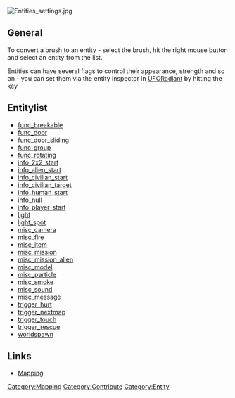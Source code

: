 ![](Entities_settings.jpg "Entities_settings.jpg")

## General

To convert a brush to an entity - select the brush, hit the right mouse
button and select an entity from the list.

Entities can have several flags to control their appearance, strength
and so on - you can set them via the entity inspector in
[UFORadiant](Mapping "wikilink") by hitting the key

## Entitylist

- [func_breakable](Mapping/Entities/func_breakable "wikilink")
- [func_door](Mapping/Entities/func_door "wikilink")
- [func_door_sliding](Mapping/Entities/func_door_sliding "wikilink")
- [func_group](Mapping/Entities/func_group "wikilink")
- [func_rotating](Mapping/Entities/func_rotating "wikilink")
- [info_2x2_start](Mapping/Entities/info_2x2_start "wikilink")
- [info_alien_start](Mapping/Entities/info_alien_start "wikilink")
- [info_civilian_start](Mapping/Entities/info_civilian_start "wikilink")
- [info_civilian_target](Mapping/Entities/info_civilian_target "wikilink")
- [info_human_start](Mapping/Entities/info_human_start "wikilink")
- [info_null](Mapping/Entities/info_null "wikilink")
- [info_player_start](Mapping/Entities/info_player_start "wikilink")
- [light](Mapping/Entities/light "wikilink")
- [light_spot](Mapping/Entities/light_spot "wikilink")
- [misc_camera](Mapping/Entities/misc_camera "wikilink")
- [misc_fire](Mapping/Entities/misc_fire "wikilink")
- [misc_item](Mapping/Entities/misc_item "wikilink")
- [misc_mission](Mapping/Entities/misc_mission "wikilink")
- [misc_mission_alien](Mapping/Entities/misc_mission_alien "wikilink")
- [misc_model](Mapping/Entities/misc_model "wikilink")
- [misc_particle](Mapping/Entities/misc_particle "wikilink")
- [misc_smoke](Mapping/Entities/misc_smoke "wikilink")
- [misc_sound](Mapping/Entities/misc_sound "wikilink")
- [misc_message](Mapping/Entities/misc_message "wikilink")
- [trigger_hurt](Mapping/Entities/trigger_hurt "wikilink")
- [trigger_nextmap](Mapping/Entities/trigger_nextmap "wikilink")
- [trigger_touch](Mapping/Entities/trigger_touch "wikilink")
- [trigger_rescue](Mapping/Entities/trigger_rescue "wikilink")
- [worldspawn](Mapping/Entities/Worldspawn "wikilink")

## Links

- [Mapping](Mapping "wikilink")

[Category:Mapping](Category:Mapping "wikilink")
[Category:Contribute](Category:Contribute "wikilink")
[Category:Entity](Category:Entity "wikilink")